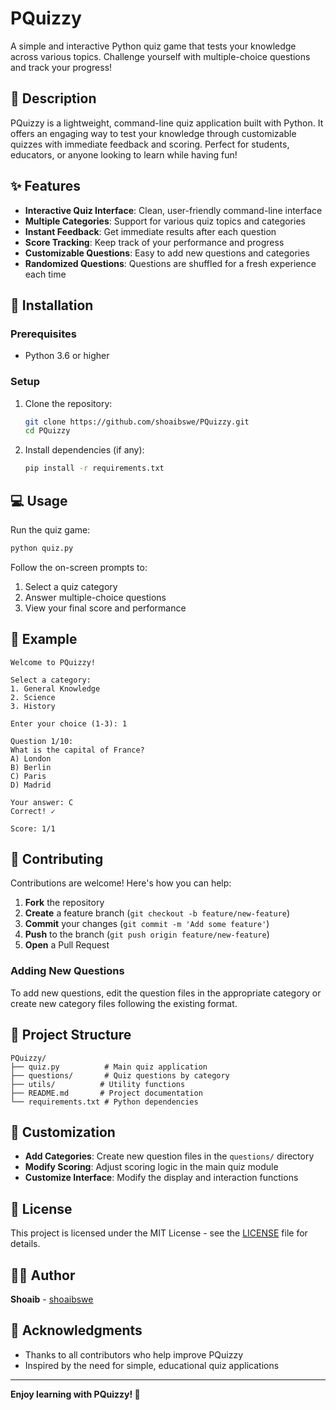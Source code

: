 # PQuizzy

A simple and interactive Python quiz game that tests your knowledge across various topics. Challenge yourself with multiple-choice questions and track your progress!

## 📝 Description

PQuizzy is a lightweight, command-line quiz application built with Python. It offers an engaging way to test your knowledge through customizable quizzes with immediate feedback and scoring. Perfect for students, educators, or anyone looking to learn while having fun!

## ✨ Features

- **Interactive Quiz Interface**: Clean, user-friendly command-line interface
- **Multiple Categories**: Support for various quiz topics and categories
- **Instant Feedback**: Get immediate results after each question
- **Score Tracking**: Keep track of your performance and progress
- **Customizable Questions**: Easy to add new questions and categories
- **Randomized Questions**: Questions are shuffled for a fresh experience each time

## 🚀 Installation

### Prerequisites
- Python 3.6 or higher

### Setup
1. Clone the repository:
   ```bash
   git clone https://github.com/shoaibswe/PQuizzy.git
   cd PQuizzy
   ```

2. Install dependencies (if any):
   ```bash
   pip install -r requirements.txt
   ```

## 💻 Usage

Run the quiz game:
```bash
python quiz.py
```

Follow the on-screen prompts to:
1. Select a quiz category
2. Answer multiple-choice questions
3. View your final score and performance

## 🎯 Example

```
Welcome to PQuizzy!

Select a category:
1. General Knowledge
2. Science
3. History

Enter your choice (1-3): 1

Question 1/10:
What is the capital of France?
A) London
B) Berlin
C) Paris
D) Madrid

Your answer: C
Correct! ✓

Score: 1/1
```

## 🤝 Contributing

Contributions are welcome! Here's how you can help:

1. **Fork** the repository
2. **Create** a feature branch (`git checkout -b feature/new-feature`)
3. **Commit** your changes (`git commit -m 'Add some feature'`)
4. **Push** to the branch (`git push origin feature/new-feature`)
5. **Open** a Pull Request

### Adding New Questions
To add new questions, edit the question files in the appropriate category or create new category files following the existing format.

## 📁 Project Structure

```
PQuizzy/
├── quiz.py          # Main quiz application
├── questions/       # Quiz questions by category
├── utils/          # Utility functions
├── README.md       # Project documentation
└── requirements.txt # Python dependencies
```

## 🔧 Customization

- **Add Categories**: Create new question files in the `questions/` directory
- **Modify Scoring**: Adjust scoring logic in the main quiz module
- **Customize Interface**: Modify the display and interaction functions

## 📄 License

This project is licensed under the MIT License - see the [LICENSE](LICENSE) file for details.

## 👨‍💻 Author

**Shoaib** - [shoaibswe](https://github.com/shoaibswe)

## 🙏 Acknowledgments

- Thanks to all contributors who help improve PQuizzy
- Inspired by the need for simple, educational quiz applications

---

**Enjoy learning with PQuizzy! 🎉**
